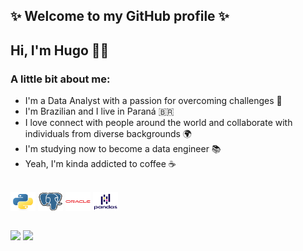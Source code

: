 

## ✨ Welcome to my GitHub profile ✨ 

<div>
 
## Hi, I'm Hugo 🧔‍♂️
  ### A little bit about me:
- I'm a Data Analyst with a passion for overcoming challenges 🚀
- I'm Brazilian and I live in Paraná 🇧🇷
- I love connect with people around the world and collaborate with individuals from diverse backgrounds 🌍
- I'm studying now to become a data engineer 📚
- Yeah, I'm kinda addicted to coffee ☕

 
 </div>
  
 <div style="display: inline_block"><br>
  <img align="center" alt="Logo-Python" height="30" width="40" src="https://raw.githubusercontent.com/devicons/devicon/master/icons/python/python-original.svg">
  <img align="center" alt="Logo-Postgresql" height="30" width="40" src="https://github.com/devicons/devicon/blob/master/icons/postgresql/postgresql-original.svg"> 
  <img align="center" alt="Logo-Oracle" height="30" width="40" src="https://github.com/devicons/devicon/blob/master/icons/oracle/oracle-original.svg"> 
  <img align="center" alt="Logo-Pandas" height="30" width="40" src="https://github.com/devicons/devicon/blob/master/icons/pandas/pandas-original-wordmark.svg"> 
  


</div>

<br>
  
<div> 
  
  <a href="https://www.linkedin.com/in/huugoleonardo" target="_blank"><img src="https://img.shields.io/badge/-LinkedIn-%230077B5?style=for-the-badge&logo=linkedin&logoColor=white" target="_blank"></a>
  <a href = "mailto:hugoleonardoti@gmail.com"><img src="https://img.shields.io/badge/Gmail-D14836?style=for-the-badge&logo=gmail&logoColor=white" target="_blank"></a>
 
 
</div> 
<div> 

 
 
</div>

